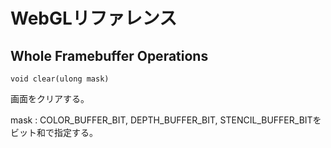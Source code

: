 WebGLリファレンス
==================

Whole Framebuffer Operations
------------------

```
void clear(ulong mask)
```

画面をクリアする。

mask
: COLOR_BUFFER_BIT, DEPTH_BUFFER_BIT, STENCIL_BUFFER_BITをビット和で指定する。


